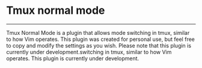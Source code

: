 # Tmux normal mode

---

Tmux Normal Mode is a plugin that allows mode switching in tmux, similar to how Vim operates. This plugin was created for personal use, but feel free to copy and modify the settings as you wish. Please note that this plugin is currently under development.switching in tmux, similar to how Vim operates. This plugin is currently under development.
